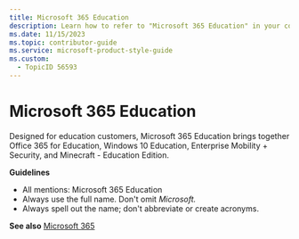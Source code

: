 ```yaml
---
title: Microsoft 365 Education
description: Learn how to refer to "Microsoft 365 Education" in your content.
ms.date: 11/15/2023
ms.topic: contributor-guide
ms.service: microsoft-product-style-guide
ms.custom:
  - TopicID 56593
---
```



# Microsoft 365 Education

Designed for education customers, Microsoft 365 Education brings together Office 365 for Education, Windows 10 Education, Enterprise Mobility + Security, and Minecraft - Education Edition.

**Guidelines**

- All mentions: Microsoft 365 Education
- Always use the full name. Don't omit *Microsoft.*
- Always spell out the name; don't abbreviate or create acronyms.

**See also** [Microsoft 365](~\a_z_names_terms\m\microsoft-365\microsoft-365.md)​

